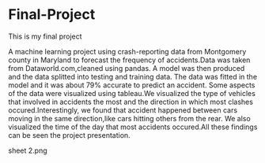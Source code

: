 # Final-Project
 
This is my final project

A machine learning project using crash-reporting data from Montgomery county in Maryland to forecast the frequency of accidents.Data was taken from Dataworld.com,cleaned using pandas. A model was then produced and the data splitted into testing and training data. The data was fitted in the model and it was about 79% accurate to predict an accident. Some aspects of the data were visualized using tableau.We visualized the type of vehicles that involved in accidents the most and the direction in which most clashes occured.Interestingly, we found that accident happened between cars moving in the same direction,like cars hitting others from the rear. We also visualized the time of the day that most accidents occured.All these findings can be seen the project presentation.

sheet 2.png
